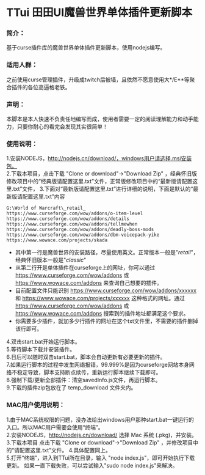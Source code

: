 # TTui  田田UI魔兽世界单体插件更新脚本

### 简介：
  基于curse插件库的魔兽世界单体插件更新脚本，使用nodejs编写。
### 适用人群：
  之前使用curse管理插件，升级成twitch后被墙，且依然不愿意使用大*/E**等聚合插件的各位高逼格老铁。

### 声明：
  本脚本是本人快速不负责任地编写而成，使用者需要一定的阅读理解能力和动手能力，只要你耐心的看完会发现其实很简单！

### 使用说明：
1.安装NODEJS，http://nodejs.cn/download/，windows用户请选择.msi安装包。    
2.下载本项目，点击下载 "Clone or download"->"Download Zip" ，经典怀旧版修改项目中的“经典版请配置这里.txt”文件，正常版修改项目中的“最新版请配置这里.txt”文件，
3.下面对“最新版请配置这里.txt”进行详细的说明，下面是默认的“最新版请配置这里.txt”内容

    G:\World of Warcraft\_retail_
    https://www.curseforge.com/wow/addons/o-item-level
    https://www.curseforge.com/wow/addons/details
    https://www.curseforge.com/wow/addons/tellmewhen
    https://www.curseforge.com/wow/addons/deadly-boss-mods
    https://www.curseforge.com/wow/addons/dbm-voicepack-yike
    https://www.wowace.com/projects/skada


- 其中第一行是魔兽世界的安装路径，尽量使用英文。正常版本一般是"_retail_"，经典怀旧版本一般是"_classic_"
- 从第二行开是单体插件在curseforge上的网址，你可以通过 https://www.curseforge.com/wow/addons 或 https://www.wowace.com/addons 来查询自己想要的插件。 
- 目前配置文件只能识别 https://www.curseforge.com/wow/addons/xxxxxx 和 https://www.wowace.com/projects/xxxxxx 这种格式的网址。通过 https://www.curseforge.com/wow/addons 或 https://www.wowace.com/addons 搜索到的插件地址都满足这个要求。
- 你需要多少插件，就加多少行插件的网址在这个txt文件里，不需要的插件删掉该行即可。


    
4.双击start.bat开始运行脚本。  
5.等待脚本下载并安装插件。  
6.日后可以随时双击start.bat，脚本会自动更新有必要更新的插件。  
7.如果运行脚本的过程中发生网络报错，99.999%是因为curseforge网站本身网络不稳定导致，脚本支持断点续传，重新运行脚本继续下载即可。  
8.强制下载/更新全部插件：清空savedInfo.js文件，再运行脚本。  
9.下载的插件zip包放在了 temp_download 文件夹内。


### MAC用户使用说明：
1.由于MAC系统权限的问题，没办法给出windows用户那种start.bat一键运行的入口。所以MAC用户需要会使用“终端”。  
2.安装NODEJS，http://nodejs.cn/download/ 选择 Mac 系统 (.pkg)，并安装。
3.下载本项目 点击下载 "Clone or download"->"Download Zip" ，并修改项目中的“请配置这里.txt”文件。 
4.具体配置同上。  
5.打开“终端”，进入到TTui所在目录，输入 "node index.js"，即可开始执行下载更新。 如果一直下载失败，可以尝试输入"sudo node index.js"来解决。 


